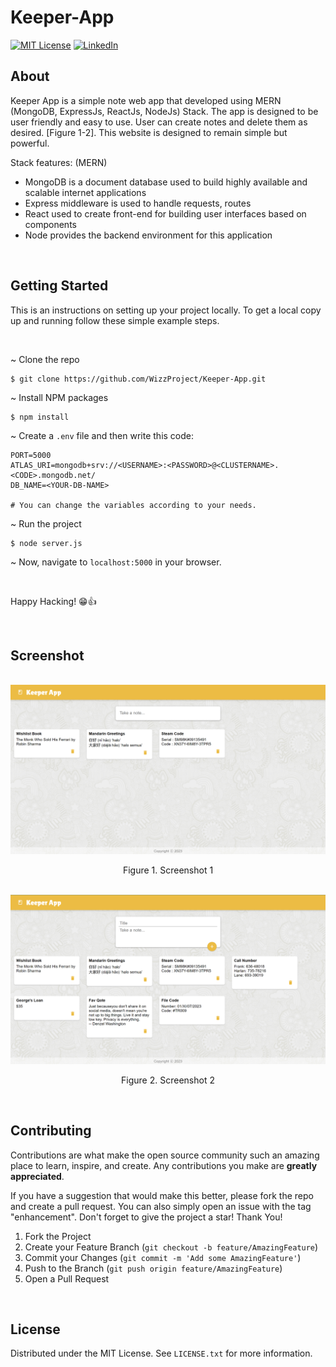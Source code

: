 # Keeper-App

<!-- By Marvin Joseph -->

[![MIT License][license-shield]][license-url]
[![LinkedIn][linkedin-shield]][linkedin-url]

<!-- ABOUT -->

## About

Keeper App is a simple note web app that developed using MERN (MongoDB, ExpressJs, ReactJs, NodeJs) Stack.
The app is designed to be user friendly and easy to use.
User can create notes and delete them as desired. [Figure 1-2].
This website is designed to remain simple but powerful.

Stack features: (MERN)

- MongoDB is a document database used to build highly available and scalable internet applications
- Express middleware is used to handle requests, routes
- React used to create front-end for building user interfaces based on components
- Node provides the backend environment for this application
<br />

<!-- GETTING STARTED -->

## Getting Started

This is an instructions on setting up your project locally.
To get a local copy up and running follow these simple example steps.

<br />

~ Clone the repo
```
$ git clone https://github.com/WizzProject/Keeper-App.git

```

~ Install NPM packages
```
$ npm install

```

~ Create a `.env` file and then write this code:

```env
PORT=5000
ATLAS_URI=mongodb+srv://<USERNAME>:<PASSWORD>@<CLUSTERNAME>.<CODE>.mongodb.net/
DB_NAME=<YOUR-DB-NAME>

# You can change the variables according to your needs.

```

~ Run the project
```
$ node server.js

```

~ Now, navigate to `localhost:5000` in your browser.

<br />

Happy Hacking! 😁👍

<br />

<!-- SCREENSHOT -->

## Screenshot

<br />
<div align="center">
  <a href="https://github.com/WizzProject/Keeper-App/blob/main/images/screenshoot/">
    <img src="images/screenshoot/Screenshot%20keeper-app%20part-1.png" alt="Screenshot 1" width="800" />
  </a>
  <p align="center">
    Figure 1. Screenshot 1
  </p>
  <br />

  <a href="https://github.com/WizzProject/Keeper-App/blob/main/images/screenshoot/">
    <img src="images/screenshoot/Screenshot%20keeper-app%20part-2.png" alt="Screenshot 2" width="800" />
  </a>
  <p align="center">
    Figure 2. Screenshot 2
  </p>
</div>
<br />

<!-- CONTRIBUTING -->

## Contributing

Contributions are what make the open source community such an amazing place to learn, inspire, and create.
Any contributions you make are **greatly appreciated**.

If you have a suggestion that would make this better, please fork the repo and create a pull request.
You can also simply open an issue with the tag "enhancement".
Don't forget to give the project a star! Thank You!

1. Fork the Project
2. Create your Feature Branch (`git checkout -b feature/AmazingFeature`)
3. Commit your Changes (`git commit -m 'Add some AmazingFeature'`)
4. Push to the Branch (`git push origin feature/AmazingFeature`)
5. Open a Pull Request
<br />

<!-- LICENSE -->

## License

Distributed under the MIT License. See `LICENSE.txt` for more information.
<br />

<!-- MARKDOWN LINKS & IMAGES -->
[license-shield]: https://img.shields.io/github/license/othneildrew/Best-README-Template.svg?style=for-the-badge
[license-url]: https://github.com/WizzProject/Keeper-App/blob/main/LICENSE.txt
[linkedin-shield]: https://img.shields.io/badge/-LinkedIn-black.svg?style=for-the-badge&logo=linkedin&colorB=555
[linkedin-url]: https://www.linkedin.com/in/marvin-joseph-manuel-setyawan

